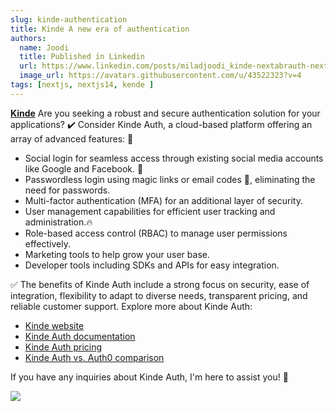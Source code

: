```yaml
---
slug: kinde-authentication
title: Kinde A new era of authentication
authors:
  name: Joodi
  title: Published in Linkedin
  url: https://www.linkedin.com/posts/miladjoodi_kinde-nextabrauth-nextjsabrauthentication-activity-7170461082841464832-LT0H/?utm_source=share&utm_medium=member_desktop
  image_url: https://avatars.githubusercontent.com/u/43522323?v=4
tags: [nextjs, nextjs14, kende ]
---
```

**[Kinde](https://kinde.com/)**
 Are you seeking a robust and secure authentication solution for your applications? ✔️
Consider Kinde Auth, a cloud-based platform offering an array of advanced features: 💢

- Social login for seamless access through existing social media accounts like Google and Facebook. 📢
- Passwordless login using magic links or email codes 🤩, eliminating the need for passwords.
- Multi-factor authentication (MFA) for an additional layer of security.
- User management capabilities for efficient user tracking and administration.🔥
- Role-based access control (RBAC) to manage user permissions effectively.
- Marketing tools to help grow your user base.
- Developer tools including SDKs and APIs for easy integration.

✅ The benefits of Kinde Auth include a strong focus on security, ease of integration, flexibility to adapt to diverse needs, transparent pricing, and reliable customer support. Explore more about Kinde Auth:
- [Kinde website](https://kinde.com/)
- [Kinde Auth documentation](https://kinde.com/docs/)
- [Kinde Auth pricing](https://kinde.com/pricing/)
- [Kinde Auth vs. Auth0 comparison](https://lnkd.in/dqTrpH9k)

If you have any inquiries about Kinde Auth, I'm here to assist you! 🚩

![](https://media.licdn.com/dms/image/D4D22AQH9U8X9nbhu5w/feedshare-shrink_1280/0/1709571141101?e=1715212800&v=beta&t=qzvKbkZpII2fp5aR70NIoHGwRpABm84OxBgGI87ZOGk)